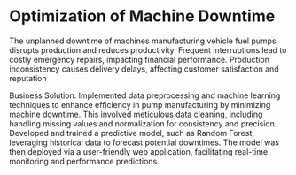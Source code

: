 # Optimization of Machine Downtime
The unplanned downtime of machines manufacturing vehicle fuel pumps disrupts production and reduces productivity. Frequent interruptions lead to costly emergency repairs, impacting financial performance. Production inconsistency causes delivery delays, affecting customer satisfaction and reputation

Business Solution: Implemented data preprocessing and machine learning techniques to enhance efficiency in pump manufacturing by minimizing machine downtime. This involved meticulous data cleaning, including handling missing values and normalization for consistency and precision. Developed and trained a predictive model, such as Random Forest, leveraging historical data to forecast potential downtimes. The model was then deployed via a user-friendly web application, facilitating real-time monitoring and performance predictions. 
